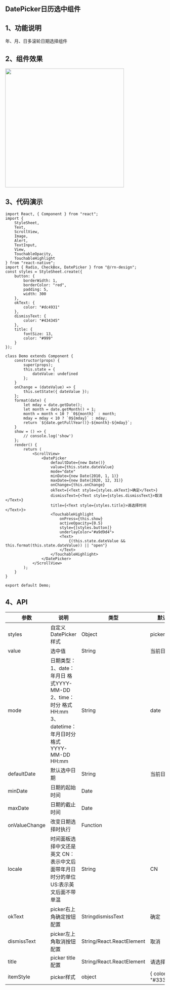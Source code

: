## DatePicker日历选中组件

## 1、功能说明

年、月、日多滚轮日期选择组件



## 2、组件效果

<img src="https://img.58cdn.com.cn/escstatic/fecar/pmuse/reactnative/datePicker1.png" width="375"/>



## 3、代码演示

```
import React, { Component } from "react";
import {
    StyleSheet,
    Text,
    ScrollView,
    Image,
    Alert,
    TextInput,
    View,
    TouchableOpacity,
    TouchableHighlight
} from "react-native";
import { Radio, CheckBox, DatePicker } from "@/rn-design";
const styles = StyleSheet.create({
    button: {
        borderWidth: 1,
        borderColor: "red",
        padding: 5,
        width: 300
    },
    okText: {
        color: "#dc4931"
    },
    dismissText: {
        color: "#434345"
    },
    title: {
        fontSize: 13,
        color: "#999"
    }
});

class Demo extends Component {
    constructor(props) {
        super(props);
        this.state = {
            dateValue: undefined
        };
    }
    onChange = (dateValue) => {
        this.setState({ dateValue });
    };
    format(date) {
        let mday = date.getDate();
        let month = date.getMonth() + 1;
        month = month < 10 ? `0${month}` : month;
        mday = mday < 10 ? `0${mday}` : mday;
        return `${date.getFullYear()}-${month}-${mday}`;
    }
    show = () => {
        // console.log('show')
    };
    render() {
        return (
            <ScrollView>
                <DatePicker
                    defaultDate={new Date()}
                    value={this.state.dateValue}
                    mode="date"
                    minDate={new Date(2010, 1, 1)}
                    maxDate={new Date(2020, 12, 31)}
                    onChange={this.onChange}
                    okText={<Text style={styles.okText}>确定</Text>}
                    dismissText={<Text style={styles.dismissText}>取消</Text>}
                    title={<Text style={styles.title}>请选择时间</Text>}>
                    <TouchableHighlight
                        onPress={this.show}
                        activeOpacity={0.5}
                        style={[styles.button]}
                        underlayColor="#a9d9d4">
                        <Text>
                            {(this.state.dateValue && this.format(this.state.dateValue)) || "open"}
                        </Text>
                    </TouchableHighlight>
                </DatePicker>
            </ScrollView>
        );
    }
}

export default Demo;

```





## 4、API

| 参数          | 说明                                                         | 类型                      | 默认值            |
| ------------- | ------------------------------------------------------------ | ------------------------- | ----------------- |
| styles        | 自定义DatePicker样式                                         | Object                    | pickerStyles      |
| value         | 选中值                                                       | String                    | 当前日期          |
| mode          | 日期类型： 1、date：年月日 格式YYYY-MM-DD 2、time：时分 格式HH:mm 3、datetime：年月日时分 格式YYYY-MM-DD HH:mm | String                    | date              |
| defaultDate   | 默认选中日期                                                 | String                    | 当前日期          |
| minDate       | 日期的起始时间                                               | Date                      |                   |
| maxDate       | 日期的截止时间                                               | Date                      |                   |
| onValueChange | 改变日期选择时执行                                           | Function                  |                   |
| locale        | 时间面板选择中文还是英文 CN：表示中文后面带年月日时分的单位 US:表示英文后面不带单温 | String                    | CN                |
| okText        | picker右上角确定按钮配置                                     | StringdismissText         | 确定              |
| dismissText   | picker左上角取消按钮配置                                     | String/React.ReactElement | 取消              |
| title         | picker title配置                                             | String/React.ReactElement | 请选择            |
| itemStyle     | picker样式                                                   | object                    | { color: "#333" } |